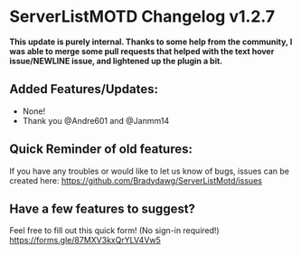# ServerListMOTD Changelog v1.2.7
**This update is purely internal. Thanks to some help from the community, I was able to merge some pull requests that helped with the text hover issue/NEWLINE issue, and lightened up the plugin a bit.**

## Added Features/Updates:
- None!
- Thank you @Andre601 and @Janmm14

## Quick Reminder of old features:
If you have any troubles or would like to let us know of bugs, issues can be created here: https://github.com/Bradydawg/ServerListMotd/issues

## Have a few features to suggest?
Feel free to fill out this quick form! (No sign-in required!)
https://forms.gle/87MXV3kxQrYLV4Vw5
